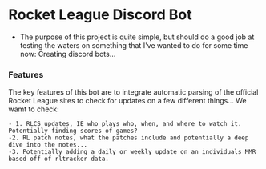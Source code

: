 # Rocket League Discord Bot
- The purpose of this project is quite simple, but should do a good job at testing the waters on something that I've wanted to do for some time now:
Creating discord bots...

### Features
The key features of this bot are to integrate automatic parsing of the official Rocket League sites to check for updates on a few different things... We wamt to check:

    - 1. RLCS updates, IE who plays who, when, and where to watch it. Potentially finding scores of games?
    -2. RL patch notes, what the patches include and potentially a deep dive into the notes...
    -3. Potentially adding a daily or weekly update on an individuals MMR based off of rltracker data.
